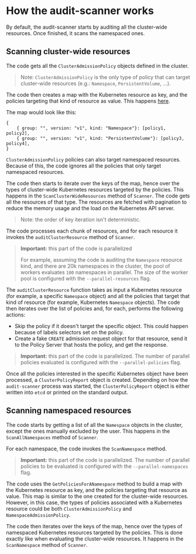 # How the audit-scanner works

By default, the audit-scanner starts by auditing all the cluster-wide resources.
Once finished, it scans the namespaced ones.

## Scanning cluster-wide resources

The code gets all the `ClusterAdmissionPolicy` objects defined in the cluster.

> Note: `ClusterAdmissionPolicy` is the only type of policy that can target cluster-wide resources (e.g.: `Namespace`, `PersistentVolume`, …).

The code then creates a map with the Kubernetes resource as key, and the policies targeting that kind of resource as value.
This happens [here](https://github.com/kubewarden/audit-scanner/blob/038da594f989f97420bf235979ae1e60335303e6/internal/policies/client.go#L174).

The map would look like this:

```hcl
{
    { group: "", version: "v1", kind: "Namespace"}: [policy1, policy2],
    { group: "", version: "v1", kind: "PersistentVolume"}: [policy3, policy4],
}
```

`ClusterAdmissionPolicy` policies can also target namespaced resources.
Because of this, the code ignores all the policies that only target namespaced resources.

The code then starts to iterate over the keys of the map, hence over the types of cluster-wide Kubernetes resources targeted by the policies.
This happens in the `ScanClusterWideResources` method of `Scanner`.
The code gets all the resources of that type. The resources are fetched with pagination to reduce the memory usage and the load on the Kubernetes API server.

> Note: the order of key iteration isn't deterministic.

The code processes each chunk of resources, and for each resource it invokes the `auditClusterResource` method of `Scanner`.

> **Important:** this part of the code is parallelized
>
> For example, assuming the code is auditing the `Namespace` resource kind, and there are 20k namespaces in the cluster,
> the pool of workers evaluates `100` namespaces in parallel. The size of the worker pool is configured with the `--parallel-resources` flag.

The `auditClusterResource` function takes as input a Kubernetes resource (for example, a specific `Namespace` object) and all the policies that target that kind of resource (for example, Kubernetes `Namespace` objects).
The code then iterates over the list of policies and, for each, performs the following actions:

- Skip the policy if it doesn't target the specific object. This could happen because of labels selectors set on the policy.
- Create a fake `CREATE` admission request object for that resource, send it to the Policy Server that hosts the policy, and get the response.

> **Important:** this part of the code is parallelized.
> The number of parallel policies evaluated is configured with the `--parallel-policies` flag.

Once all the policies interested in the specific Kubernetes object have been processed, a `ClusterPolicyReport` object is created.
Depending on how the `audit-scanner` process was started, the `ClusterPolicyReport` object is either written into `etcd` or printed on the standard output.

## Scanning namespaced resources

The code starts by getting a list of all the `Namespace` objects in the cluster, except the ones manually excluded by the user.
This happens in the `ScanAllNamespaces` method of `Scanner`.

For each namespace, the code invokes the `ScanNamespace` method.

> **Important:** this part of the code is parallelized. The number of parallel policies to be evaluated is configured with the `--parallel-namespaces` flag.

The code uses the `GetPoliciesForANamespace` method
to build a map with the Kubernetes resource as key, and the policies targeting that resource as value.
This map is similar to the one created for the cluster-wide resources. However, in this case, the types of policies associated with a Kubernetes
resource could be both `ClusterAdmissionPolicy` and `NamespaceAdmissionPolicy`.

The code then iterates over the keys of the map, hence over the types of namespaced Kubernetes resources targeted by the policies. This is done exactly like
when evaluating the cluster-wide resources.
It happens in the `ScanNamespace` method of `Scanner`.

